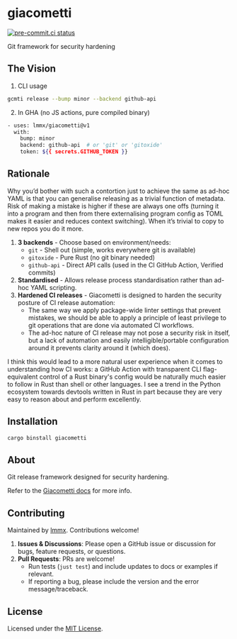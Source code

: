 # giacometti

[![pre-commit.ci status](https://results.pre-commit.ci/badge/github/lmmx/giacometti/master.svg)](https://results.pre-commit.ci/latest/github/lmmx/giacometti/master)

Git framework for security hardening

## The Vision

1. CLI usage

```sh
gcmti release --bump minor --backend github-api
```

2. In GHA (no JS actions, pure compiled binary)

```sh
- uses: lmmx/giacometti@v1
  with:
    bump: minor
    backend: github-api  # or 'git' or 'gitoxide'
    token: ${{ secrets.GITHUB_TOKEN }}
```

## Rationale

Why you’d bother with such a contortion just to achieve the same as ad-hoc YAML is that you can generalise releasing as a trivial function of metadata.
Risk of making a mistake is higher if these are always one offs (turning it into a program and then from there externalising program config as TOML
makes it easier and reduces context switching). When it’s trivial to copy to new repos you do it more.

1. **3 backends** - Choose based on environment/needs:
   - `git` - Shell out (simple, works everywhere git is available)
   - `gitoxide` - Pure Rust (no git binary needed)
   - `github-api` - Direct API calls (used in the CI GitHub Action, Verified commits)
2. **Standardised** - Allows release process standardisation rather than ad-hoc YAML scripting.
3. **Hardened CI releases** - Giacometti is designed to harden the security posture of CI release automation:
   - The same way we apply package-wide linter settings that prevent mistakes, we should be able to
     apply a principle of least privilege to git operations that are done via automated CI workflows.
   - The ad-hoc nature of CI release may not pose a security risk in itself, but a lack of automation
     and easily intelligible/portable configuration around it prevents clarity around it (which does).

I think this would lead to a more natural user experience when it comes to understanding how CI
works: a GitHub Action with transparent CLI flag-equivalent control of a Rust binary's config would
be naturally much easier to follow in Rust than shell or other languages. I see a trend in the Python
ecosystem towards devtools written in Rust in part because they are very easy to reason about and
perform excellently.

## Installation

```sh
cargo binstall giacometti
```

## About

Git release framework designed for security hardening.

Refer to the [Giacometti docs](https://docs.rs/giacometti) for more info.

## Contributing

Maintained by [lmmx](https://github.com/lmmx). Contributions welcome!

1. **Issues & Discussions**: Please open a GitHub issue or discussion for bugs, feature requests, or questions.
2. **Pull Requests**: PRs are welcome!
   - Run tests (`just test`) and include updates to docs or examples if relevant.
   - If reporting a bug, please include the version and the error message/traceback.

## License

Licensed under the [MIT License](https://github.com/lmmx/giacometti/blob/master/LICENSE).
